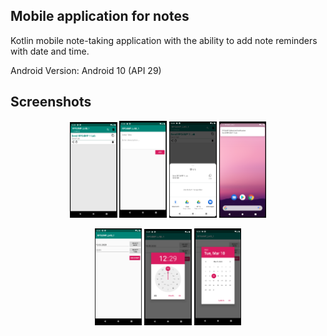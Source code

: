 ## Mobile application for notes

Kotlin mobile note-taking application with the ability to add note reminders with date and time.

Android Version: Android 10 (API 29)

## Screenshots

<p align="center">
  <img src="https://raw.githubusercontent.com/holantocom/NotesApp/master/screenshots/2.png" style="width: 15%">
  <img src="https://raw.githubusercontent.com/holantocom/NotesApp/master/screenshots/1.png" style="width: 15%">
  <img src="https://raw.githubusercontent.com/holantocom/NotesApp/master/screenshots/3.png" style="width: 15%">
  <img src="https://raw.githubusercontent.com/holantocom/NotesApp/master/screenshots/7.png" style="width: 15%">
</p>

<p align="center">
  <img src="https://raw.githubusercontent.com/holantocom/NotesApp/master/screenshots/6.png" style="width: 15%">
  <img src="https://raw.githubusercontent.com/holantocom/NotesApp/master/screenshots/5.png" style="width: 15%">
  <img src="https://raw.githubusercontent.com/holantocom/NotesApp/master/screenshots/4.png" style="width: 15%">
</p>
